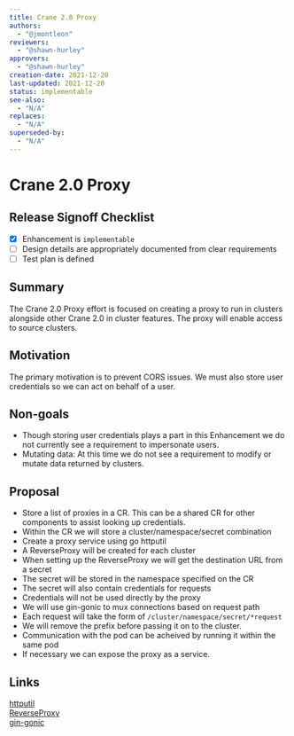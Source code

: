 ```yaml
---
title: Crane 2.0 Proxy
authors:
  - "@jmontleon"
reviewers:
  - "@shawn-hurley"
approvers:
  - "@shawn-hurley"
creation-date: 2021-12-20
last-updated: 2021-12-20
status: implementable
see-also:
  - "N/A" 
replaces:
  - "N/A"
superseded-by:
  - "N/A"
---
```


# Crane 2.0 Proxy

## Release Signoff Checklist

- [x] Enhancement is `implementable`
- [ ] Design details are appropriately documented from clear requirements
- [ ] Test plan is defined

## Summary 

The Crane 2.0 Proxy effort is focused on creating a proxy to run in clusters 
alongside other Crane 2.0 in cluster features. The proxy will enable access to
source clusters.

## Motivation

The primary motivation is to prevent CORS issues. We must also store user
credentials so we can act on behalf of a user.

## Non-goals
- Though storing user credentials plays a part in this Enhancement we do not
currently see a requirement to impersonate users.
- Mutating data: At this time we do not see a requirement to modify or mutate
data returned by clusters.

## Proposal

- Store a list of proxies in a CR. This can be a shared CR for other components
to assist looking up credentials.
- Within the CR we will store a cluster/namespace/secret combination
- Create a proxy service using go httputil
- A ReverseProxy will be created for each cluster
- When setting up the ReverseProxy we will get the destination URL from a secret
- The secret will be stored in the namespace specified on the CR
- The secret will also contain credentials for requests
- Credentials will not be used directly by the proxy
- We will use gin-gonic to mux connections based on request path
- Each request will take the form of `/cluster/namespace/secret/*request`
- We will remove the prefix before passing it on to the cluster.
- Communication with the pod can be acheived by running it within the same pod
- If necessary we can expose the proxy as a service.

## Links
[httputil](https://pkg.go.dev/net/http/httputil)  
[ReverseProxy](https://pkg.go.dev/net/http/httputil#ReverseProxy)  
[gin-gonic](https://github.com/gin-gonic)  
